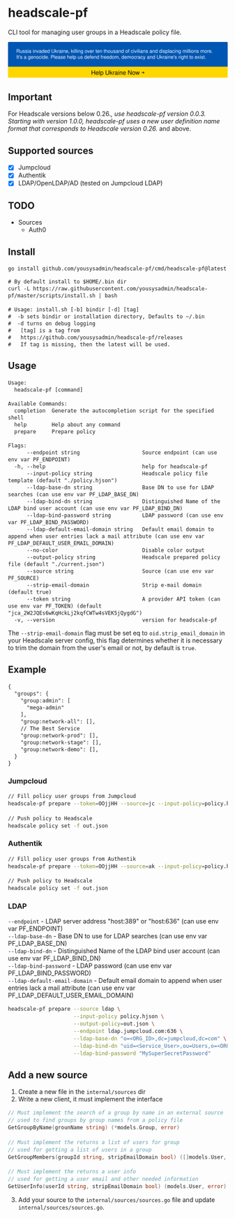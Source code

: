 # headscale-pf

CLI tool for managing user groups in a Headscale policy file.

[![Stand with Ukraine](https://raw.githubusercontent.com/vshymanskyy/StandWithUkraine/main/banner2-direct.svg)](https://github.com/vshymanskyy/StandWithUkraine/blob/main/docs/README.md)

## Important
For Headscale versions below 0.26.*, use headscale-pf version 0.0.3.
Starting with version 1.0.0, headscale-pf uses a new user definition name format that corresponds to Headscale version 0.26.* and above.


## Supported sources

- [x] Jumpcloud
- [x] Authentik
- [x] LDAP/OpenLDAP/AD (tested on Jumpcloud LDAP)

## TODO

- Sources
    - Auth0

## Install

```shell
go install github.com/yousysadmin/headscale-pf/cmd/headscale-pf@latest
```

```shell
# By default install to $HOME/.bin dir
curl -L https://raw.githubusercontent.com/yousysadmin/headscale-pf/master/scripts/install.sh | bash

# Usage: install.sh [-b] bindir [-d] [tag]
#  -b sets bindir or installation directory, Defaults to ~/.bin
#  -d turns on debug logging
#   [tag] is a tag from
#   https://github.com/yousysadmin/headscale-pf/releases
#   If tag is missing, then the latest will be used.

```

## Usage

```
Usage:
  headscale-pf [command]

Available Commands:
  completion  Generate the autocompletion script for the specified shell
  help        Help about any command
  prepare     Prepare policy

Flags:
      --endpoint string                    Source endpoint (can use env var PF_ENDPOINT)
  -h, --help                               help for headscale-pf
      --input-policy string                Headscale policy file template (default "./policy.hjson")
      --ldap-base-dn string                Base DN to use for LDAP searches (can use env var PF_LDAP_BASE_DN)
      --ldap-bind-dn string                Distinguished Name of the LDAP bind user account (can use env var PF_LDAP_BIND_DN)
      --ldap-bind-password string          LDAP password (can use env var PF_LDAP_BIND_PASSWORD)
      --ldap-default-email-domain string   Default email domain to append when user entries lack a mail attribute (can use env var PF_LDAP_DEFAULT_USER_EMAIL_DOMAIN)
      --no-color                           Disable color output
      --output-policy string               Headscale prepared policy file (default "./current.json")
      --source string                      Source (can use env var PF_SOURCE)
      --strip-email-domain                 Strip e-mail domain (default true)
      --token string                       A provider API token (can use env var PF_TOKEN) (default "jca_2W2JQEs6wKqHckLj2kqfCWTw4sVEK5jQygdG")
  -v, --version                            version for headscale-pf
```

The `--strip-email-domain` flag must be set eq to `oid.strip_email_domain` in your Headscale server config,
this flag determines whether it is necessary to trim the domain from the user's email or not, by default is `true`.

## Example

```json5
{
  "groups": {
    "group:admin": [
      "mega-admin"
    ],
    "group:network-all": [],
    // The Best Service
    "group:network-prod": [],
    "group:network-stage": [],
    "group:network-demo": [],
  }
}
```

### Jumpcloud
```sh
// Fill policy user groups from Jumpcloud
headscale-pf prepare --token=OOjjHH --source=jc --input-policy=policy.hjson --output-policy=out.json

// Push policy to Headscale
headscale policy set -f out.json
```

### Authentik
```sh
// Fill policy user groups from Authentik
headscale-pf prepare --token=OOjjHH --source=ak --input-policy=policy.hjson --output-policy=out.json

// Push policy to Headscale
headscale policy set -f out.json
```

### LDAP

`--endpoint` - LDAP server address "host:389" or "host:636" (can use env var PF_ENDPOINT)  
`--ldap-base-dn` - Base DN to use for LDAP searches (can use env var PF_LDAP_BASE_DN)  
`--ldap-bind-dn` - Distinguished Name of the LDAP bind user account (can use env var PF_LDAP_BIND_DN)  
`--ldap-bind-password` - LDAP password (can use env var PF_LDAP_BIND_PASSWORD)  
`--ldap-default-email-domain` - Default email domain to append when user entries lack a mail attribute (can use env var PF_LDAP_DEFAULT_USER_EMAIL_DOMAIN)  


```sh
headscale-pf prepare --source ldap \
                     --input-policy policy.hjson \
                     --output-policy=out.json \
                     --endpoint ldap.jumpcloud.com:636 \
                     --ldap-base-dn "o=<ORG_ID>,dc=jumpcloud,dc=com" \
                     --ldap-bind-dn "uid=<Service_User>,ou=Users,o=<ORG_ID>,dc=jumpcloud,dc=com" \
                     --ldap-bind-password "MySuperSecretPassword"
```

## Add a new source

1. Create a new file in the `internal/sources` dir
2. Write a new client, it must implement the interface

```go
// Must implement the search of a group by name in an external source
// used to find groups by group names from a policy file
GetGroupByName(grounName string) (*models.Group, error)

// Must implement the returns a list of users for group
// used for getting a list of users in a group
GetGroupMembers(groupId string, stripEmailDomain bool) ([]models.User, error)

// Must implement the returns a user info
// used for getting a user email and other needed information
GetUserInfo(userId string, stripEmailDomain bool) (models.User, error)
```

3. Add your source to the `internal/sources/sources.go` file and update `internal/sources/sources.go`.
